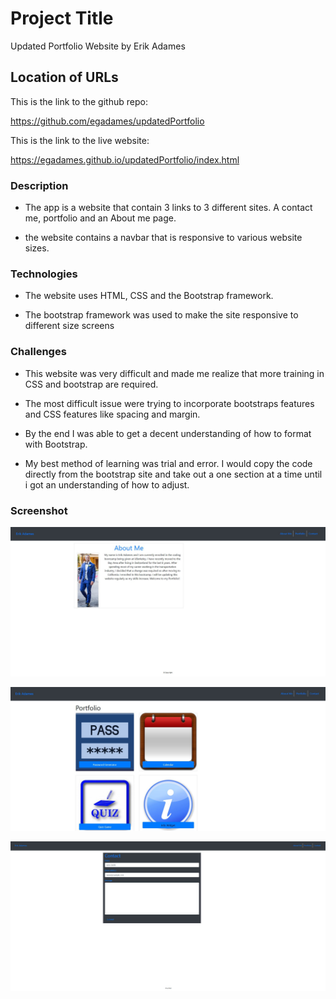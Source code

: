 # Project Title

Updated Portfolio Website by Erik Adames

## Location of URLs

This is the link to the github repo:

https://github.com/egadames/updatedPortfolio

This is the link to the live website:

https://egadames.github.io/updatedPortfolio/index.html

### Description

- The app is a website that contain 3 links to 3 different sites. A contact me, portfolio and an About me page.

- the website contains a navbar that is responsive to various website sizes.

### Technologies

- The website uses HTML, CSS and the Bootstrap framework.

- The bootstrap framework was used to make the site responsive to different size screens

### Challenges

- This website was very difficult and made me realize that more training in CSS and bootstrap are required.

- The most difficult issue were trying to incorporate bootstraps features and CSS features like spacing and margin.

- By the end I was able to get a decent understanding of how to format with Bootstrap.

- My best method of learning was trial and error. I would copy the code directly from the bootstrap site and take out a one section at a time until i got an understanding of how to adjust.

### Screenshot

![About](./Images/about_shot.JPG "Screenshot of About Me page")

![Portfolio](./Images/portfolio_shot.JPG "Screenshot of Portfolio page")

![Contact](./Images/contact_shot.JPG "Screenshot of Contact page")


